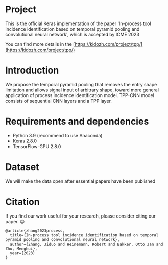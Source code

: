 # Project

This is the official Keras implementation of the paper 'In-process tool incidence identification based on temporal pyramid pooling and convolutional neural network', which is accepted by ICME 2023

You can find more details in the [https://kidozh.com/project/tpp/](https://kidozh.com/project/tpp/)

# Introduction

We propose the temporal pyramid pooling that removes the entry shape limitation and allows signal input of arbitrary shape, toward more general application of process incidence identification model. TPP-CNN model consists of sequential CNN layers and a TPP layer.

# Requirements and dependencies

+ Python 3.9 (recommend to use Anaconda)
+ Keras 2.8.0
+ TensorFlow-GPU 2.8.0

# Dataset

We will make the data open after essential papers have been published

# Citation

If you find our work useful for your research, please consider citing our paper. 😊

```
@article{zhang2023process,
  title={In-process tool incidence identification based on temporal pyramid pooling and convolutional neural network},
  author={Zhang, Jiduo and Heinemann, Robert and Bakker, Otto Jan and Zhu, Menghui},
  year={2023}
}
```